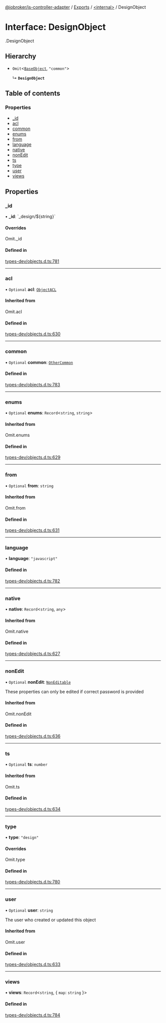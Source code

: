 [@iobroker/js-controller-adapter](../README.md) / [Exports](../modules.md) / [<internal\>](../modules/internal_.md) / DesignObject

# Interface: DesignObject

[<internal>](../modules/internal_.md).DesignObject

## Hierarchy

- `Omit`<[`BaseObject`](internal_.BaseObject.md), ``"common"``\>

  ↳ **`DesignObject`**

## Table of contents

### Properties

- [\_id](internal_.DesignObject.md#_id)
- [acl](internal_.DesignObject.md#acl)
- [common](internal_.DesignObject.md#common)
- [enums](internal_.DesignObject.md#enums)
- [from](internal_.DesignObject.md#from)
- [language](internal_.DesignObject.md#language)
- [native](internal_.DesignObject.md#native)
- [nonEdit](internal_.DesignObject.md#nonedit)
- [ts](internal_.DesignObject.md#ts)
- [type](internal_.DesignObject.md#type)
- [user](internal_.DesignObject.md#user)
- [views](internal_.DesignObject.md#views)

## Properties

### \_id

• **\_id**: \`\_design/${string}\`

#### Overrides

Omit.\_id

#### Defined in

[types-dev/objects.d.ts:781](https://github.com/ioBroker/ioBroker.js-controller/blob/ac19e215/packages/types-dev/objects.d.ts#L781)

___

### acl

• `Optional` **acl**: [`ObjectACL`](internal_.ObjectACL.md)

#### Inherited from

Omit.acl

#### Defined in

[types-dev/objects.d.ts:630](https://github.com/ioBroker/ioBroker.js-controller/blob/ac19e215/packages/types-dev/objects.d.ts#L630)

___

### common

• `Optional` **common**: [`OtherCommon`](internal_.OtherCommon.md)

#### Defined in

[types-dev/objects.d.ts:783](https://github.com/ioBroker/ioBroker.js-controller/blob/ac19e215/packages/types-dev/objects.d.ts#L783)

___

### enums

• `Optional` **enums**: `Record`<`string`, `string`\>

#### Inherited from

Omit.enums

#### Defined in

[types-dev/objects.d.ts:629](https://github.com/ioBroker/ioBroker.js-controller/blob/ac19e215/packages/types-dev/objects.d.ts#L629)

___

### from

• `Optional` **from**: `string`

#### Inherited from

Omit.from

#### Defined in

[types-dev/objects.d.ts:631](https://github.com/ioBroker/ioBroker.js-controller/blob/ac19e215/packages/types-dev/objects.d.ts#L631)

___

### language

• **language**: ``"javascript"``

#### Defined in

[types-dev/objects.d.ts:782](https://github.com/ioBroker/ioBroker.js-controller/blob/ac19e215/packages/types-dev/objects.d.ts#L782)

___

### native

• **native**: `Record`<`string`, `any`\>

#### Inherited from

Omit.native

#### Defined in

[types-dev/objects.d.ts:627](https://github.com/ioBroker/ioBroker.js-controller/blob/ac19e215/packages/types-dev/objects.d.ts#L627)

___

### nonEdit

• `Optional` **nonEdit**: [`NonEditable`](internal_.NonEditable.md)

These properties can only be edited if correct password is provided

#### Inherited from

Omit.nonEdit

#### Defined in

[types-dev/objects.d.ts:636](https://github.com/ioBroker/ioBroker.js-controller/blob/ac19e215/packages/types-dev/objects.d.ts#L636)

___

### ts

• `Optional` **ts**: `number`

#### Inherited from

Omit.ts

#### Defined in

[types-dev/objects.d.ts:634](https://github.com/ioBroker/ioBroker.js-controller/blob/ac19e215/packages/types-dev/objects.d.ts#L634)

___

### type

• **type**: ``"design"``

#### Overrides

Omit.type

#### Defined in

[types-dev/objects.d.ts:780](https://github.com/ioBroker/ioBroker.js-controller/blob/ac19e215/packages/types-dev/objects.d.ts#L780)

___

### user

• `Optional` **user**: `string`

The user who created or updated this object

#### Inherited from

Omit.user

#### Defined in

[types-dev/objects.d.ts:633](https://github.com/ioBroker/ioBroker.js-controller/blob/ac19e215/packages/types-dev/objects.d.ts#L633)

___

### views

• **views**: `Record`<`string`, { `map`: `string`  }\>

#### Defined in

[types-dev/objects.d.ts:784](https://github.com/ioBroker/ioBroker.js-controller/blob/ac19e215/packages/types-dev/objects.d.ts#L784)
